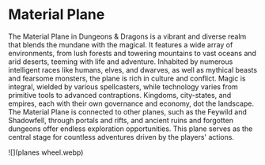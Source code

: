 # Material Plane

The Material Plane in Dungeons & Dragons is a vibrant and diverse realm that blends the mundane with the magical. It features a wide array of environments, from lush forests and towering mountains to vast oceans and arid deserts, teeming with life and adventure. Inhabited by numerous intelligent races like humans, elves, and dwarves, as well as mythical beasts and fearsome monsters, the plane is rich in culture and conflict. Magic is integral, wielded by various spellcasters, while technology varies from primitive tools to advanced contraptions. Kingdoms, city-states, and empires, each with their own governance and economy, dot the landscape. The Material Plane is connected to other planes, such as the Feywild and Shadowfell, through portals and rifts, and ancient ruins and forgotten dungeons offer endless exploration opportunities. This plane serves as the central stage for countless adventures driven by the players' actions.

![](planes wheel.webp)

